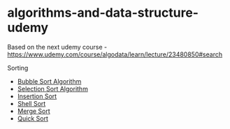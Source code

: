 # algorithms-and-data-structure-udemy
Based on the next udemy course - https://www.udemy.com/course/algodata/learn/lecture/23480850#search

Sorting
- [Bubble Sort Algorithm](https://www.geeksforgeeks.org/bubble-sort/?ref=gcse)
- [Selection Sort Algorithm](https://www.geeksforgeeks.org/selection-sort/?ref=lbp)
- [Insertion Sort](https://www.geeksforgeeks.org/insertion-sort/?ref=lbp)
- [Shell Sort](https://www.geeksforgeeks.org/shellsort/?ref=gcse)
- [Merge Sort](https://www.geeksforgeeks.org/merge-sort/?ref=gcse)
- [Quick Sort](https://www.geeksforgeeks.org/quick-sort/?ref=gcse)
